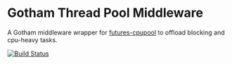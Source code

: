 # Gotham Thread Pool Middleware

A Gotham middleware wrapper for [futures-cpupool](https://crates.io/crates/futures-cpupool) to offload blocking and cpu-heavy tasks.

[![Build Status](https://travis-ci.org/ChristophWurst/gotham-middleware-threadpool.svg?branch=master)](https://travis-ci.org/ChristophWurst/gotham-middleware-threadpool)
